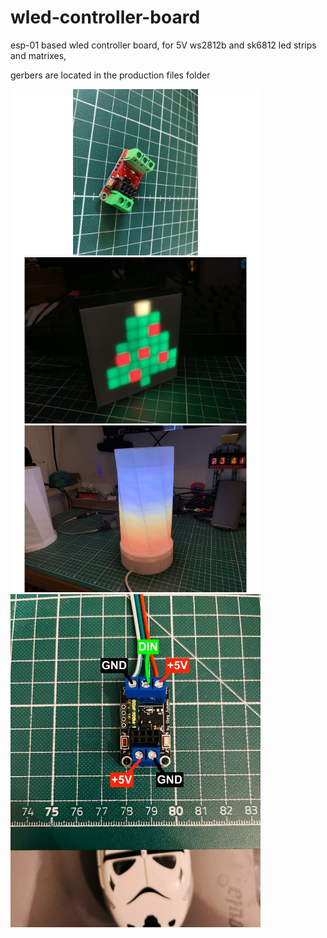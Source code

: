 # wled-controller-board
esp-01 based wled controller board, for 5V ws2812b and sk6812 led strips and matrixes,

gerbers are located in the production files folder

<img src="https://github.com/gumslone/wled-controller-board/blob/main/images/2020-09-14T20_58_58.017Z-1024-1365.jpg?raw=true" width=400>

<img src="https://github.com/gumslone/wled-controller-board/blob/main/images/2021-11-17T23_05_54.690Z-IMG_0826.jpg?raw=true" width=400>

<img src="https://github.com/gumslone/wled-controller-board/blob/main/images/2021-11-17T23_00_03.130Z-IMG_9320.jpg?raw=true" width=400>

<img src="https://github.com/gumslone/wled-controller-board/blob/main/images/Wiring.jpg?raw=true" width=400>
